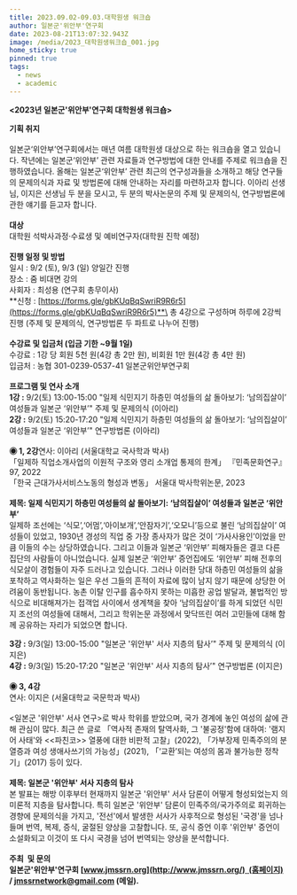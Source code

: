 ```yaml
---
title: 2023.09.02-09.03.대학원생 워크숍
author: 일본군'위안부'연구회
date: 2023-08-21T13:07:32.943Z
image: /media/2023_대학원생워크숍_001.jpg
home_sticky: true
pinned: true
tags:
  - news
  - academic
---
```

**<2023년 일본군'위안부'연구회 대학원생 워크숍>**

**기획 취지**\
\
일본군‘위안부’연구회에서는 매년 여름 대학원생 대상으로 하는 워크숍을 열고 있습니다. 작년에는 일본군‘위안부’ 관련 자료들과 연구방법에 대한 안내를 주제로 워크숍을 진행하였습니다. 올해는 일본군‘위안부’ 관련 최근의 연구성과들을 소개하고 해당 연구들의 문제의식과 자료 및 방법론에 대해 안내하는 자리를 마련하고자 합니다. 이아리 선생님, 이지은 선생님 두 분을 모시고, 두 분의 박사논문의 주제 및 문제의식, 연구방법론에 관한 얘기를 듣고자 합니다.\
\
**대상**\
대학원 석박사과정·수료생 및 예비연구자(대학원 진학 예정)\
\
**진행 일정 및 방법**\
일시 : 9/2 (토), 9/3 (일) 양일간 진행\
장소 : 줌 비대면 강의\
사회자 : 최성용 (연구회 총무이사)\
**신청 : [https://forms.gle/​gbKUqBqSwriR9R6r5](https://forms.gle/gbKUqBqSwriR9R6r5)**\
총 4강으로 구성하며 하루에 2강씩 진행 (주제 및 문제의식, 연구방법론 두 파트로 나누어 진행)\
\
**수강료 및 입금처 (입금 기한 ~9월 1일)**  \
수강료 : 1강 당 회원 5천 원(4강 총 2만 원), 비회원 1만 원(4강 총 4만 원)\
입금처 : 농협 301-0239-0537-41 일본군위안부연구회\
\
**프로그램 및 연사 소개**\
**1강 :** 9/2(토) 13:00-15:00 "일제 식민지기 하층민 여성들의 삶 돌아보기: ‘남의집살이’ 여성들과 일본군 ‘위안부’" 주제 및 문제의식 (이아리)\
**2강 :** 9/2(토) 15:20-17:20 "일제 식민지기 하층민 여성들의 삶 돌아보기: ‘남의집살이’ 여성들과 일본군 ‘위안부’" 연구방법론 (이아리)\
\
**◉ 1, 2강**연사: 이아리 (서울대학교 국사학과 박사)\
「일제하 직업소개사업의 이원적 구조와 영리 소개업 통제의 한계」 『민족문화연구』97, 2022\
「한국 근대가사서비스노동의 형성과 변동」 서울대 박사학위논문, 2023\
\
**제목: 일제 식민지기 하층민 여성들의 삶 돌아보기: ‘남의집살이’ 여성들과 일본군 ‘위안부’**\
일제하 조선에는 ‘식모’,‘어멈’,‘아이보개’,‘안잠자기’,‘오모니’​등으로 불린 ‘남의집살이’ 여성들이 있었고, 1930년 경성의 직업 중 가장 종사자가 많은 것이 ‘가사사용인’이었을 만큼 이들의 수는 상당하였습니다. 그리고 이들과 일본군 ‘위안부’ 피해자들은 결코 다른 집단의 사람들이 아니었습니다. 실제 일본군 ‘위안부’ 증언집에도 ‘위안부’ 피해 전후의 식모살이 경험들이 자주 드러나고 있습니다. 그러나 이러한 당대 하층민 여성들의 삶을 포착하고 역사화하는 일은 우선 그들의 흔적이 자료에 많이 남지 않기 때문에 상당한 어려움이 동반됩니다. 농촌 이탈 인구를 흡수하지 못하는 미흡한 공업 발달과, 불법적인 방식으로 비대해져가는 접객업 사이에서 생계책을 찾아 ‘남의집살이’를 하게 되었던 식민지 조선의 여성들에 대해서, 그리고 학위논문 과정에서 맞닥뜨린 여러 고민들에 대해 함께 공유하는 자리가 되었으면 합니다.

**3강 :** 9/3(일) 13:00-15:00 "일본군 '위안부' 서사 지층의 탐사’" 주제 및 문제의식 (이지은)  \
**4강 :** 9/3(일) 15:20-17:20 "일본군 '위안부' 서사 지층의 탐사’" 연구방법론 (이지은)\
\
**◉ 3, 4강**\
연사: 이지은 (서울대학교 국문학과 박사)\
\
<일본군 '위안부' 서사 연구>로 박사 학위를 받았으며, 국가 경계에 놓인 여성의 삶에 관해 관심이 많다. 최근 쓴 글로 「역사적 존재의 탈역사화, 그 '불공정'함에 대하여: '램지어 사태'와 <<파친코>> 열풍에 대한 비판적 고찰」(2022), 「가부장제 민족주의의 분열증과 여성 생애사쓰기의 가능성」(2021), 「‘교환’되는 여성의 몸과 불가능한 정착기」(2017) 등이 있다.\
\
**제목: 일본군 '위안부' 서사 지층의 탐사**\
본 발표는 해방 이후부터 현재까지 일본군 '위안부' 서사 담론이 어떻게 형성되었는지 의미론적 지층을 탐사합니다. 특히 일본군 '위안부' 담론이 민족주의/국가주의로 회귀하는 경향에 문제의식을 가지고, '전선'에서 발생한 서사가 사후적으로 형성된 '국경'을 넘나들며 번역, 복제, 증식, 굴절된 양상을 고찰합니다. 또, 공식 증언 이후 '위안부' 증언이 소설화되고 이것이 또 다시 국경을 넘어 번역되는 양상을 분석합니다.  \
\
**주최  및 문의\
일본군'위안부'연구회 [www.jmssrn.org](http://www.jmssrn.org/)  (홈페이지) / [jmssrnetwork@gmail.com](mailto:jmssrnetwork@gmail.com) (메일).**